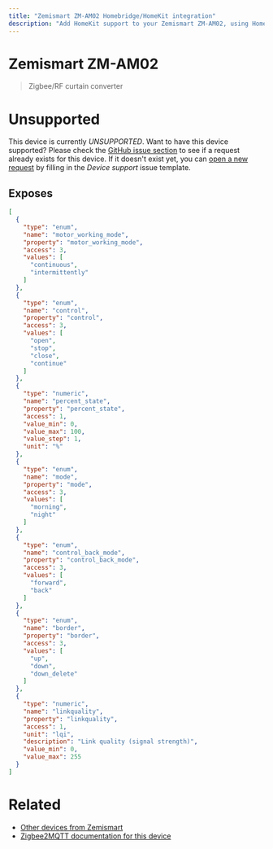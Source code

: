 ```yaml
---
title: "Zemismart ZM-AM02 Homebridge/HomeKit integration"
description: "Add HomeKit support to your Zemismart ZM-AM02, using Homebridge, Zigbee2MQTT and homebridge-z2m."
---
```

<!---
This file has been GENERATED using src/docgen/docgen.ts
DO NOT EDIT THIS FILE MANUALLY!
-->
# Zemismart ZM-AM02
> Zigbee/RF curtain converter


# Unsupported

This device is currently *UNSUPPORTED*.
Want to have this device supported? Please check the [GitHub issue section](https://github.com/itavero/homebridge-z2m/issues?q=ZM-AM02) to see if a request already exists for this device.
If it doesn't exist yet, you can [open a new request](https://github.com/itavero/homebridge-z2m/issues/new?assignees=&labels=enhancement&template=device_support.md&title=%5BDevice%5D+Zemismart+ZM-AM02) by filling in the _Device support_ issue template.

## Exposes

```json
[
  {
    "type": "enum",
    "name": "motor_working_mode",
    "property": "motor_working_mode",
    "access": 3,
    "values": [
      "continuous",
      "intermittently"
    ]
  },
  {
    "type": "enum",
    "name": "control",
    "property": "control",
    "access": 3,
    "values": [
      "open",
      "stop",
      "close",
      "continue"
    ]
  },
  {
    "type": "numeric",
    "name": "percent_state",
    "property": "percent_state",
    "access": 1,
    "value_min": 0,
    "value_max": 100,
    "value_step": 1,
    "unit": "%"
  },
  {
    "type": "enum",
    "name": "mode",
    "property": "mode",
    "access": 3,
    "values": [
      "morning",
      "night"
    ]
  },
  {
    "type": "enum",
    "name": "control_back_mode",
    "property": "control_back_mode",
    "access": 3,
    "values": [
      "forward",
      "back"
    ]
  },
  {
    "type": "enum",
    "name": "border",
    "property": "border",
    "access": 3,
    "values": [
      "up",
      "down",
      "down_delete"
    ]
  },
  {
    "type": "numeric",
    "name": "linkquality",
    "property": "linkquality",
    "access": 1,
    "unit": "lqi",
    "description": "Link quality (signal strength)",
    "value_min": 0,
    "value_max": 255
  }
]
```

# Related
* [Other devices from Zemismart](../index.md#zemismart)
* [Zigbee2MQTT documentation for this device](https://www.zigbee2mqtt.io/devices/ZM-AM02.html)